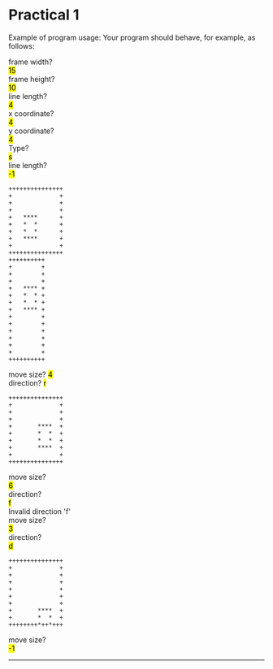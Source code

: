 # Practical 1

Example of program usage: Your program should behave, for example, as follows:<br>

frame width?  
<mark>15</mark>  
frame height?  
<mark>10</mark>    
line length?  
<mark>4</mark>  
x coordinate?  
<mark>4</mark>  
y coordinate?  
<mark>4</mark>  
Type?  
<mark>s</mark>  
line length?  
<mark>-1</mark>

	+++++++++++++++
	+             +
	+             +
	+             +
	+   ****      +
	+   *  *      +
	+   *  *      +
	+   ****      +
	+             +
	+++++++++++++++
	++++++++++
	+        +
	+        +
	+        +
	+   **** +
	+   *  * +
	+   *  * +
	+   **** +
	+        +
	+        +
	+        +
	+        +
	+        +
	+        +
	++++++++++

move size? <mark>4</mark>  
direction? <mark>r</mark>

	+++++++++++++++
	+             +
	+             +
	+             +
	+       ****  +
	+       *  *  +
	+       *  *  +
	+       ****  +
	+             +
	+++++++++++++++

move size?  
<mark>6</mark>  
direction?  
<mark>f</mark>  
Invalid direction 'f'      
move size?  
<mark>3</mark>  
direction?  
<mark>d</mark>

	+++++++++++++++
	+             +
	+             +
	+             +
	+             +
	+             +
	+             +
	+       ****  +
	+       *  *  +
	++++++++*++*+++

move size?  
<mark>-1</mark>

---







<style>
hintfont {
color: red
}
</style>